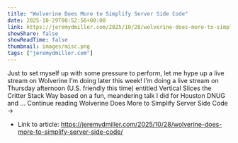 ```yaml
---
title: "Wolverine Does More to Simplify Server Side Code"
date: 2025-10-29T00:52:56+00:00
link: https://jeremydmiller.com/2025/10/28/wolverine-does-more-to-simplify-server-side-code/
showShare: false
showReadTime: false
thumbnail: images/misc.png
tags: ["jeremydmiller.com"]
---
```

Just to set myself up with some pressure to perform, let me hype up a live stream on Wolverine I’m doing later this week! I’m doing a live stream on Thursday afternoon (U.S. friendly this time) entitled Vertical Slices the Critter Stack Way based on a fun, meandering talk I did for Houston DNUG and … Continue reading Wolverine Does More to Simplify Server Side Code →

- Link to article: https://jeremydmiller.com/2025/10/28/wolverine-does-more-to-simplify-server-side-code/